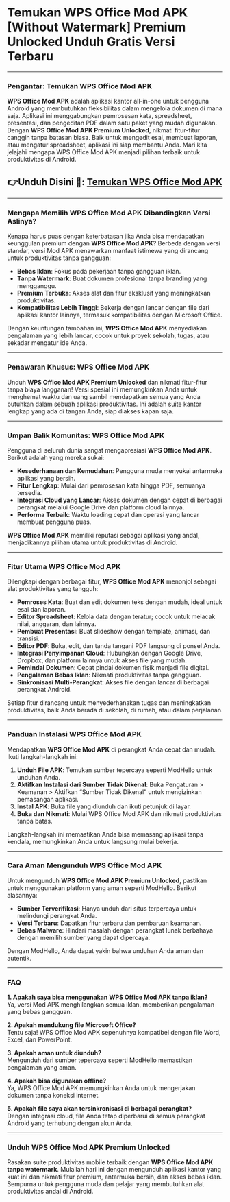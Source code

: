 # Temukan WPS Office Mod APK [Without Watermark] Premium Unlocked Unduh Gratis Versi Terbaru

---

### Pengantar: Temukan WPS Office Mod APK

**WPS Office Mod APK** adalah aplikasi kantor all-in-one untuk pengguna Android yang membutuhkan fleksibilitas dalam mengelola dokumen di mana saja. Aplikasi ini menggabungkan pemrosesan kata, spreadsheet, presentasi, dan pengeditan PDF dalam satu paket yang mudah digunakan. Dengan **WPS Office Mod APK Premium Unlocked**, nikmati fitur-fitur canggih tanpa batasan biasa. Baik untuk mengedit esai, membuat laporan, atau mengatur spreadsheet, aplikasi ini siap membantu Anda. Mari kita jelajahi mengapa WPS Office Mod APK menjadi pilihan terbaik untuk produktivitas di Android.



## 👉Unduh Disini 📲: [Temukan WPS Office Mod APK](https://modhello.com/wps-office/)
---

### Mengapa Memilih WPS Office Mod APK Dibandingkan Versi Aslinya?

Kenapa harus puas dengan keterbatasan jika Anda bisa mendapatkan keunggulan premium dengan **WPS Office Mod APK**? Berbeda dengan versi standar, versi Mod APK menawarkan manfaat istimewa yang dirancang untuk produktivitas tanpa gangguan:

- **Bebas Iklan**: Fokus pada pekerjaan tanpa gangguan iklan.
- **Tanpa Watermark**: Buat dokumen profesional tanpa branding yang mengganggu.
- **Premium Terbuka**: Akses alat dan fitur eksklusif yang meningkatkan produktivitas.
- **Kompatibilitas Lebih Tinggi**: Bekerja dengan lancar dengan file dari aplikasi kantor lainnya, termasuk kompatibilitas dengan Microsoft Office.

Dengan keuntungan tambahan ini, **WPS Office Mod APK** menyediakan pengalaman yang lebih lancar, cocok untuk proyek sekolah, tugas, atau sekadar mengatur ide Anda.

---

### Penawaran Khusus: WPS Office Mod APK

Unduh **WPS Office Mod APK Premium Unlocked** dan nikmati fitur-fitur tanpa biaya langganan! Versi spesial ini memungkinkan Anda untuk menghemat waktu dan uang sambil mendapatkan semua yang Anda butuhkan dalam sebuah aplikasi produktivitas. Ini adalah suite kantor lengkap yang ada di tangan Anda, siap diakses kapan saja.

---

### Umpan Balik Komunitas: WPS Office Mod APK

Pengguna di seluruh dunia sangat mengapresiasi **WPS Office Mod APK**. Berikut adalah yang mereka sukai:

- **Kesederhanaan dan Kemudahan**: Pengguna muda menyukai antarmuka aplikasi yang bersih.
- **Fitur Lengkap**: Mulai dari pemrosesan kata hingga PDF, semuanya tersedia.
- **Integrasi Cloud yang Lancar**: Akses dokumen dengan cepat di berbagai perangkat melalui Google Drive dan platform cloud lainnya.
- **Performa Terbaik**: Waktu loading cepat dan operasi yang lancar membuat pengguna puas.

**WPS Office Mod APK** memiliki reputasi sebagai aplikasi yang andal, menjadikannya pilihan utama untuk produktivitas di Android.

---

### Fitur Utama WPS Office Mod APK

Dilengkapi dengan berbagai fitur, **WPS Office Mod APK** menonjol sebagai alat produktivitas yang tangguh:

- **Pemroses Kata**: Buat dan edit dokumen teks dengan mudah, ideal untuk esai dan laporan.
- **Editor Spreadsheet**: Kelola data dengan teratur; cocok untuk melacak nilai, anggaran, dan lainnya.
- **Pembuat Presentasi**: Buat slideshow dengan template, animasi, dan transisi.
- **Editor PDF**: Buka, edit, dan tanda tangani PDF langsung di ponsel Anda.
- **Integrasi Penyimpanan Cloud**: Hubungkan dengan Google Drive, Dropbox, dan platform lainnya untuk akses file yang mudah.
- **Pemindai Dokumen**: Cepat pindai dokumen fisik menjadi file digital.
- **Pengalaman Bebas Iklan**: Nikmati produktivitas tanpa gangguan.
- **Sinkronisasi Multi-Perangkat**: Akses file dengan lancar di berbagai perangkat Android.

Setiap fitur dirancang untuk menyederhanakan tugas dan meningkatkan produktivitas, baik Anda berada di sekolah, di rumah, atau dalam perjalanan.

---

### Panduan Instalasi WPS Office Mod APK

Mendapatkan **WPS Office Mod APK** di perangkat Anda cepat dan mudah. Ikuti langkah-langkah ini:

1. **Unduh File APK**: Temukan sumber tepercaya seperti ModHello untuk unduhan Anda.
2. **Aktifkan Instalasi dari Sumber Tidak Dikenal**: Buka Pengaturan > Keamanan > Aktifkan “Sumber Tidak Dikenal” untuk mengizinkan pemasangan aplikasi.
3. **Instal APK**: Buka file yang diunduh dan ikuti petunjuk di layar.
4. **Buka dan Nikmati**: Mulai WPS Office Mod APK dan nikmati produktivitas tanpa batas.

Langkah-langkah ini memastikan Anda bisa memasang aplikasi tanpa kendala, memungkinkan Anda untuk langsung mulai bekerja.

---

### Cara Aman Mengunduh WPS Office Mod APK

Untuk mengunduh **WPS Office Mod APK Premium Unlocked**, pastikan untuk menggunakan platform yang aman seperti ModHello. Berikut alasannya:

- **Sumber Terverifikasi**: Hanya unduh dari situs terpercaya untuk melindungi perangkat Anda.
- **Versi Terbaru**: Dapatkan fitur terbaru dan pembaruan keamanan.
- **Bebas Malware**: Hindari masalah dengan perangkat lunak berbahaya dengan memilih sumber yang dapat dipercaya.

Dengan ModHello, Anda dapat yakin bahwa unduhan Anda aman dan autentik.

---

### FAQ

**1. Apakah saya bisa menggunakan WPS Office Mod APK tanpa iklan?**  
Ya, versi Mod APK menghilangkan semua iklan, memberikan pengalaman yang bebas gangguan.

**2. Apakah mendukung file Microsoft Office?**  
Tentu saja! WPS Office Mod APK sepenuhnya kompatibel dengan file Word, Excel, dan PowerPoint.

**3. Apakah aman untuk diunduh?**  
Mengunduh dari sumber tepercaya seperti ModHello memastikan pengalaman yang aman.

**4. Apakah bisa digunakan offline?**  
Ya, WPS Office Mod APK memungkinkan Anda untuk mengerjakan dokumen tanpa koneksi internet.

**5. Apakah file saya akan tersinkronisasi di berbagai perangkat?**  
Dengan integrasi cloud, file Anda tetap diperbarui di semua perangkat Android yang terhubung dengan akun Anda.

---

### Unduh WPS Office Mod APK Premium Unlocked

Rasakan suite produktivitas mobile terbaik dengan **WPS Office Mod APK tanpa watermark**. Mulailah hari ini dengan mengunduh aplikasi kantor yang kuat ini dan nikmati fitur premium, antarmuka bersih, dan akses bebas iklan. Sempurna untuk pengguna muda dan pelajar yang membutuhkan alat produktivitas andal di Android.
